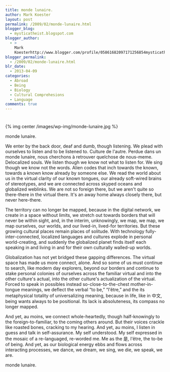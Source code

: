 ```yaml
---
title: monde lunaire.
author: Mark Koester
layout: post
permalink: /2009/02/monde-lunaire.html
blogger_blog:
  - mysticatheist.blogspot.com
blogger_author:
  - >
    Mark
    Koesterhttp://www.blogger.com/profile/05861682097171256854mysticatheist@gmail.com
blogger_permalink:
  - /2009/02/monde-lunaire.html
blr_date:
  - 2013-04-09
categories:
  - Abroad
  - Being
  - Biology
  - Cultural Comprehesions
  - Language
comments: true
---
```

# 

{% img center /images/wp-img/monde-lunaire.jpg %}

monde lunaire.

We enter by the back door, deaf and dumb, though listening. We plead with ourselves to listen and to be listened to. Culture de l'autre. Perdue dans un monde lunaire, nous cherchons à retrouver quelchose de nous-meme. Delocalized souls. We listen though we know not what to listen for. We sing though we know not the words. Alien codes that inch towards the known, towards a known know already by someone else. We read the world about us in the virtual clarity of our known tongues, our already soft-wired brains of stereotypes, and we are connected across skyped oceans and globalized weblinks. We are not so foreign there, but we aren't quite so there-there in the virtual there. It's an away home always closely there, but never here-there.

The territory can no longer be mapped, because in the digital network, we create in a space without limits, we stretch out towards borders that will never be within sight, and, in the interim, unknowingly, we map, we map, we map ourselves, our worlds, and our lived-in, lived-for territories. But these growing cultural places remain places of solitude. With technology fully-inter-connected, localized languages and cultures explode in personal world-creating, and suddenly the globalized planet finds itself each speaking in and living in and for their own culturally walled-up worlds.

Globalization has not yet bridged these gapping differences. The virtual space has made us more connect, alone. And so some of us must continue to search, like modern day explorers, beyond our borders and continue to stake personal colonies of ourselves across the familiar virtual and into the other culture's actual, into the other culture's actualization of the virtual. Forced to speak in possibles instead so-close-to-the-chest mother-in-tongue meanings, we deflect the verbal “to be,” “l'être,” and the its metaphysical totality of universalizing meaning, because in life, like in 中文, being wants always to be positional. Its lack is absoluteness, its compass no longer mapped.

And yet, au moins, we connect whole-heartedly, though half-knowingly to the foreign-to-familiar, to the coming others around. But their voices crackle like roasted bones, cracking to my hearing. And yet, au moins, I listen in guess and talk in self-assurance. My self understood. My self expressed in the mosaic of a re-languaged, re-worded me. Me as the 是, l'être, the to-be of being. And yet, as our biological energy ebbs and flows across interacting processes, we dance, we dream, we sing, we die, we speak, we are.

monde lunaire.